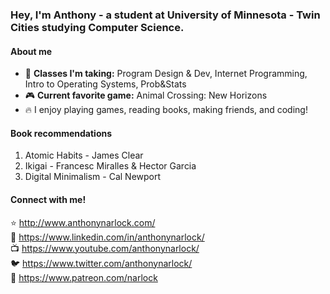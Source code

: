 ### Hey, I'm Anthony - a student at University of Minnesota - Twin Cities studying Computer Science.

#### About me
- 📓 <b>Classes I'm taking:</b> Program Design & Dev, Internet Programming, Intro to Operating Systems, Prob&Stats
- 🎮 <b>Current favorite game:</b> Animal Crossing: New Horizons
- 🔥 I enjoy playing games, reading books, making friends, and coding!

#### Book recommendations
1. Atomic Habits - James Clear
2. Ikigai - Francesc Miralles & Hector Garcia
3. Digital Minimalism - Cal Newport

#### Connect with me!
⭐️ http://www.anthonynarlock.com/ <br>
📲 https://www.linkedin.com/in/anthonynarlock/ <br>
📺 https://www.youtube.com/anthonynarlock/ <br>
🐦 https://www.twitter.com/anthonynarlock/ <br>
🚀 https://www.patreon.com/narlock <br>
